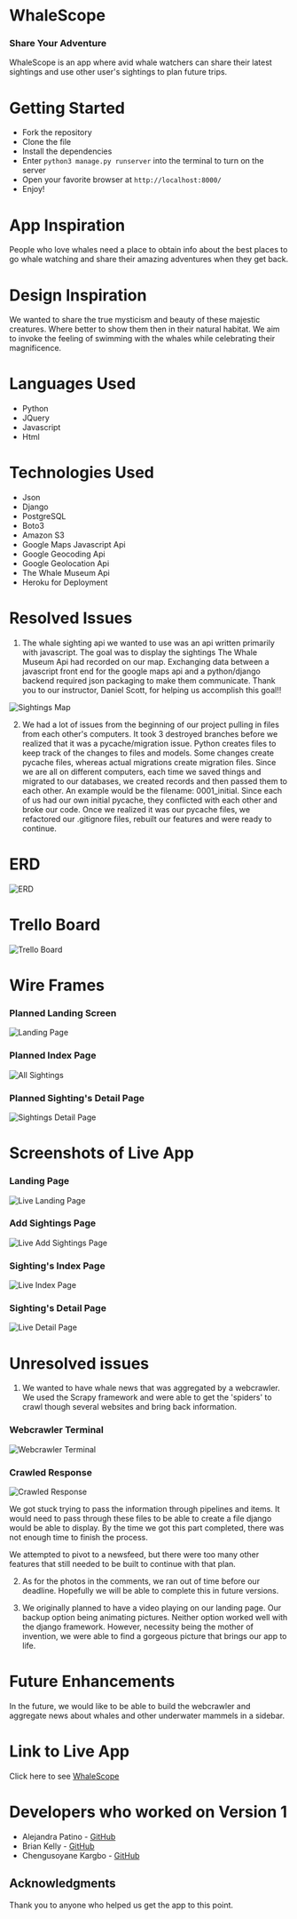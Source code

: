 # WhaleScope

### Share Your Adventure

WhaleScope is an app where avid whale watchers can share their latest sightings and use other user's sightings to plan future trips.

# Getting Started

* Fork the repository
* Clone the file
* Install the dependencies
* Enter ```python3 manage.py runserver``` into the terminal to turn on the server
* Open your favorite browser at  ```http://localhost:8000/```
* Enjoy!

# App Inspiration

People who love whales need a place to obtain info about the best places to go whale watching and share their amazing adventures when they get back. 

# Design Inspiration

We wanted to share the true mysticism and beauty of these majestic creatures. Where better to show them then in their natural habitat. We aim to invoke the feeling of swimming with the whales while celebrating their magnificence.
 
# Languages Used
* Python
* JQuery
* Javascript
* Html

# Technologies Used
* Json
* Django
* PostgreSQL
* Boto3
* Amazon S3
* Google Maps Javascript Api
* Google Geocoding Api
* Google Geolocation Api
* The Whale Museum Api
* Heroku for Deployment

# Resolved Issues
1. The whale sighting api we wanted to use was an api written primarily with javascript. The goal was to display the sightings The Whale Museum Api had recorded on our map. Exchanging data between a javascript front end for the google maps api and a python/django backend required json packaging to make them communicate. Thank you to our instructor, Daniel Scott, for helping us accomplish this goal!! 

![Sightings Map](./images/SightingMap.png)

2.  We had a lot of issues from the beginning of our project pulling in files from each other's computers. It took 3 destroyed branches before we realized that it was a pycache/migration issue. Python creates files to keep track of the changes to files and models. Some changes create pycache files, whereas actual migrations create migration files. Since we are all on different computers, each time we saved things and migrated to our databases, we created records and then passed them to each other. An example would be the filename: 0001_initial. Since each of us had our own initial pycache, they conflicted with each other and broke our code. Once we realized it was our pycache files, we refactored our .gitignore files, rebuilt our features and were ready to continue.




# ERD
![ERD](./images/ERD.png)

# Trello Board
![Trello Board](./images/Trello_Board.png)

# Wire Frames

### Planned Landing Screen
![Landing Page](./images/WireFrameLandingPage.jpeg)

### Planned Index Page
![All Sightings](./images/WireFrameIndexPage.jpeg)

### Planned Sighting's Detail Page
![Sightings Detail Page](./images/WireFrameDetailsPage.jpeg)

# Screenshots of Live App
### Landing Page
![Live Landing Page](./images/Landing_Page.png)

### Add Sightings Page
![Live Add Sightings Page](./images/Add_Sightings_Page.png)

### Sighting's Index Page
![Live Index Page](./images/Index_Page.png)


### Sighting's Detail Page
![Live Detail Page](./images/Detail_Page.png)



# Unresolved issues

1) We wanted to have whale news that was aggregated by a webcrawler. We used the Scrapy framework and were able to get the 'spiders' to crawl though several websites and bring back information.

### Webcrawler Terminal
![Webcrawler Terminal](./images/WebcrawlerTerminal.png)
### Crawled Response 
![Crawled Response](./images/Crawled_Response.png)

We got stuck trying to pass the information through pipelines and items. It would need to pass through these files to be able to create a file django would be able to display. By the time we got this part completed, there was not enough time to finish the process.

We attempted to pivot to a newsfeed, but there were too many other features that still needed to be built to continue with that plan.

2) As for the photos in the comments, we ran out of time before our deadline. Hopefully we will be able to complete this in future versions.

3) We originally planned to have a video playing on our landing page. Our backup option being animating pictures. Neither option worked well with the django framework. However, necessity being the mother of invention, we were able to find a gorgeous picture that brings our app to life.

# Future Enhancements

In the future, we would like to be able to build the webcrawler and aggregate news about whales and other underwater mammels in a sidebar.

# Link to Live App
Click here to see [WhaleScope]()

# Developers who worked on Version 1
* Alejandra Patino - [GitHub](https://github.com/patinoale)
* Brian Kelly - [GitHub](https://github.com/brianjkelly)
* Chengusoyane Kargbo - [GitHub](https://github.com/ChenguK)

## Acknowledgments
Thank you to anyone who helped us get the app to this point.